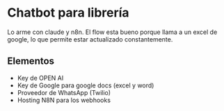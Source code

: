 # Chatbot para librería

Lo arme con claude y n8n. El flow esta bueno porque llama a un excel de google, lo que permite estar actualizado constantemente.

## Elementos

* Key de OPEN AI
* Key de Google para google docs (excel y word)
* Proveedor de WhatsApp (Twilio)
* Hosting N8N para los webhooks